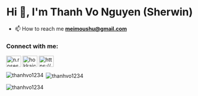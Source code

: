 <h1 align="center">Hi 👋, I'm Thanh Vo Nguyen (Sherwin)</h1>

- 📫 How to reach me **meimoushu@gmail.com**

<h3 align="left">Connect with me:</h3>
<p align="left">
<a href="https://fb.com/n.roseshu@gmail.com" target="blank"><img align="center" src="https://raw.githubusercontent.com/rahuldkjain/github-profile-readme-generator/master/src/images/icons/Social/facebook.svg" alt="n.roseshu@gmail.com" height="30" width="40" /></a>
<a href="https://instagram.com/hokkaichi180402" target="blank"><img align="center" src="https://raw.githubusercontent.com/rahuldkjain/github-profile-readme-generator/master/src/images/icons/Social/instagram.svg" alt="hokkaichi180402" height="30" width="40" /></a>
<a href="https://discord.gg/https://discord.gg/RVcPFRH9" target="blank"><img align="center" src="https://raw.githubusercontent.com/rahuldkjain/github-profile-readme-generator/master/src/images/icons/Social/discord.svg" alt="https://discord.gg/RVcPFRH9" height="30" width="40" /></a>


<p><img align="left" src="https://github-readme-stats.vercel.app/api/top-langs?username=thanhvo1234&show_icons=true&locale=en&layout=compact" alt="thanhvo1234" /></p>

<p>&nbsp;<img align="center" src="https://github-readme-stats.vercel.app/api?username=thanhvo1234&show_icons=true&locale=en" alt="thanhvo1234" /></p>

<p><img align="center" src="https://github-readme-streak-stats.herokuapp.com/?user=thanhvo1234&" alt="thanhvo1234" /></p>
